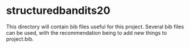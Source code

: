 # structuredbandits20

This directory will contain bib files useful for this project. Several bib files can be used, with the recommendation being to add new things to project.bib.